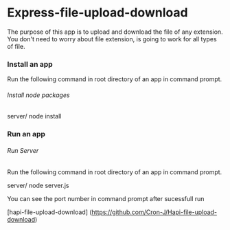 Express-file-upload-download
================================

The purpose of this app is to upload and download the file of any extension. You don't need to worry about file extension, is going to work for all types of file.


### Install an app

Run the following command in root directory of an app in command prompt.

###### *Install node packages*

server/ node install

### Run an app

###### *Run Server*

Run the following command in root directory of an app in command prompt.

server/ node server.js

You can see the port number in command prompt after sucessfull run

[hapi-file-upload-download] (https://github.com/Cron-J/Hapi-file-upload-download)

